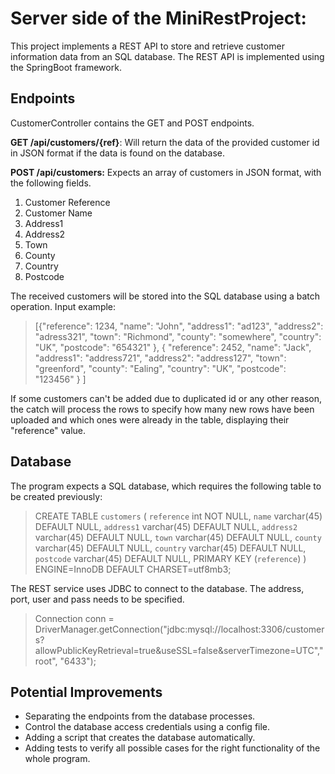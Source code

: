 # Server side of the MiniRestProject:

This project implements a REST API to store and retrieve customer information data from an SQL database. The REST API is implemented using the SpringBoot framework.

## Endpoints

CustomerController contains the GET and POST endpoints.

**GET /api/customers/{ref}**: Will return the data of the provided customer id in JSON format if the data is found on the database.

**POST /api/customers:** Expects an array of customers in JSON format, with the following fields.

1. Customer Reference
2. Customer Name
3. Address1
4. Address2
5. Town
6. County
7. Country
8. Postcode

The received customers will be stored into the SQL database using a batch operation. Input example:

> [{"reference": 1234,
"name": "John",
"address1": "ad123",
"address2": "adress321",
"town": "Richmond",
"county": "somewhere",
"country": "UK",
"postcode": "654321"
},
{
"reference": 2452,
"name": "Jack",
"address1": "address721",
"address2": "address127",
"town": "greenford",
"county": "Ealing",
"country": "UK",
"postcode": "123456"
}
]

If some customers can't be added due to duplicated id or any other reason, the catch will process the rows to specify how many new rows have
been uploaded and which ones were already in the table, displaying their "reference" value.

## Database
The program expects a SQL database, which requires the following table to be created previously: 

> CREATE TABLE `customers` (
`reference` int NOT NULL,
`name` varchar(45) DEFAULT NULL,
`address1` varchar(45) DEFAULT NULL,
`address2` varchar(45) DEFAULT NULL,
`town` varchar(45) DEFAULT NULL,
`county` varchar(45) DEFAULT NULL,
`country` varchar(45) DEFAULT NULL,
`postcode` varchar(45) DEFAULT NULL,
PRIMARY KEY (`reference`)
) ENGINE=InnoDB DEFAULT CHARSET=utf8mb3;

The REST service uses JDBC to connect to the database. The address, port, user and pass needs to be specified.

> Connection conn = DriverManager.getConnection("jdbc:mysql://localhost:3306/customers?allowPublicKeyRetrieval=true&useSSL=false&serverTimezone=UTC","root", "6433");

## Potential Improvements

- Separating the endpoints from the database processes.
- Control the database access credentials using a config file.
- Adding a script that creates the database automatically.
- Adding tests to verify all possible cases for the right functionality of the whole program.